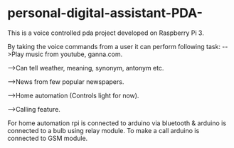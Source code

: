 # personal-digital-assistant-PDA-
This is a voice controlled pda project developed on Raspberry Pi 3.

By taking the voice commands from a user it can perform following task:
-->Play music from youtube, ganna.com.

-->Can tell weather, meaning, synonym, antonym etc.

-->News from few popular newspapers.

-->Home automation (Controls light for now).

-->Calling feature. 

For home automation rpi is connected to arduino via bluetooth & arduino is connected to a bulb using relay module. 
To make a call arduino is connected to GSM module.


